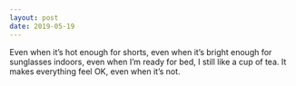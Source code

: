 ```yaml
---
layout: post
date: 2019-05-19
---
```


Even when it’s hot enough for shorts, even when it’s bright enough for sunglasses indoors, even when I’m ready for bed, I still like a cup of tea. It makes everything feel OK, even when it’s not. 
